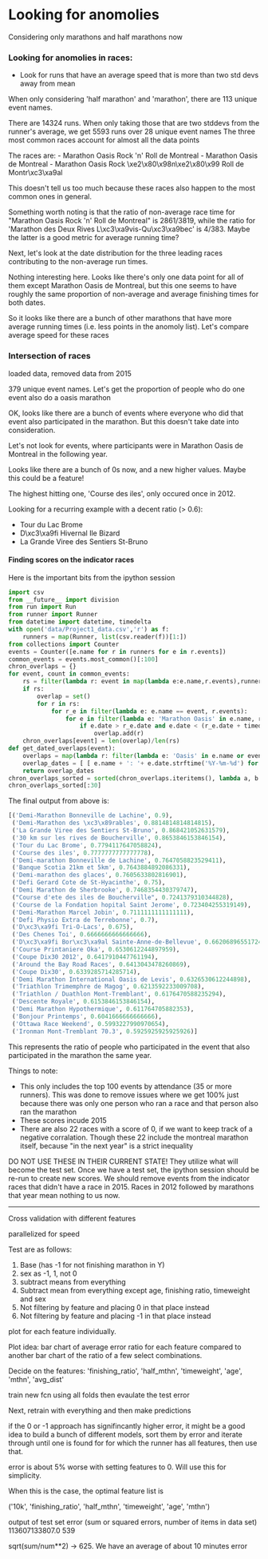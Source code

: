 # Looking for anomolies

Considering only marathons and half marathons now

### Looking for anomolies in races:
- Look for runs that have an average speed that is more than two std devs away from mean

When only considering 'half marathon' and 'marathon', there are 113 unique event names.

There are 14324 runs. When only taking those that are two stddevs from the runner's average, we get 5593 runs over 28 unique event names
The three most common races account for almost all the data points

The races are:
    - Marathon Oasis Rock 'n' Roll de Montreal
    - Marathon Oasis de Montreal
    - Marathon Oasis Rock \xe2\x80\x98n\xe2\x80\x99 Roll de Montr\xc3\xa9al

This doesn't tell us too much because these races also happen to the most common ones in general.

Something worth noting is that the ratio of non-average race time for "Marathon Oasis Rock 'n' Roll de Montreal" is 2861/3819, while the ratio for 'Marathon des Deux Rives L\xc3\xa9vis-Qu\xc3\xa9bec' is 4/383. Maybe the latter is a good metric for average running time?


Next, let's look at the date distribution for the three leading races contributing to the non-average run times.

Nothing interesting here. Looks like there's only one data point for all of them except Marathon Oasis de Montreal, but this one seems to have roughly the same proportion of non-average and average finishing times for both dates.


So it looks like there are a bunch of other marathons that have more average running times (i.e. less points in the anomoly list). Let's compare average speed for these races


### Intersection of races

loaded data, removed data from 2015

379 unique event names. Let's get the proportion of people who do one event also do a
oasis marathon

OK, looks like there are a bunch of events where everyone who did that event also
participated in the marathon. But this doesn't take date into consideration.

Let's not look for events, where participants were in Marathon Oasis de Montreal in the following year.

Looks like there are a bunch of 0s now, and a new higher values. Maybe this could be a feature!


The highest hitting one, 'Course des iles', only occured once in 2012.

Looking for a recurring example with a decent ratio (> 0.6):
- Tour du Lac Brome
- D\xc3\xa9fi Hivernal Ile Bizard
- La Grande Viree des Sentiers St-Bruno

#### Finding scores on the indicator races

Here is the important bits from the ipython session

```python
import csv
from __future__ import division
from run import Run
from runner import Runner
from datetime import datetime, timedelta
with open('data/Project1_data.csv','r') as f:
    runners = map(Runner, list(csv.reader(f))[1:])
from collections import Counter
events = Counter([e.name for r in runners for e in r.events])
common_events = events.most_common()[:100]
chron_overlaps = {}
for event, count in common_events:
    rs = filter(lambda r: event in map(lambda e:e.name,r.events),runners)
    if rs:
        overlap = set()
        for r in rs:
            for r_e in filter(lambda e: e.name == event, r.events):
                for e in filter(lambda e: 'Marathon Oasis' in e.name, r.events):
                    if e.date > r_e.date and e.date < (r_e.date + timedelta(days=265)):
                        overlap.add(r)
    chron_overlaps[event] = len(overlap)/len(rs)
def get_dated_overlaps(event):
    overlaps = map(lambda r: filter(lambda e: 'Oasis' in e.name or event in e.name, r.events), rs)
    overlap_dates = [ [ e.name + ': '+ e.date.strftime('%Y-%m-%d') for e in re] for re in overlaps]
    return overlap_dates
chron_overlaps_sorted = sorted(chron_overlaps.iteritems(), lambda a, b: 1 if a[1] < b[1] else 0 if a[1] == b[1] else -1)
chron_overlaps_sorted[:30]
```

The final output from above is:
```python
[('Demi-Marathon Bonneville de Lachine', 0.9),
 ('Demi-Marathon des \xc3\x89rables', 0.8814814814814815),
 ('La Grande Viree des Sentiers St-Bruno', 0.868421052631579),
 ('30 km sur les rives de Boucherville', 0.8653846153846154),
 ('Tour du Lac Brome', 0.7794117647058824),
 ('Course des iles', 0.7777777777777778),
 ('Demi-marathon Bonneville de Lachine', 0.7647058823529411),
 ('Banque Scotia 21km et 5km', 0.7643884892086331),
 ('Demi-marathon des glaces', 0.7605633802816901),
 ('Defi Gerard Cote de St-Hyacinthe', 0.75),
 ('Demi Marathon de Sherbrooke', 0.7468354430379747),
 ("Course d'ete des iles de Boucherville", 0.7241379310344828),
 ('Course de la Fondation hopital Saint Jerome', 0.723404255319149),
 ('Demi-Marathon Marcel Jobin', 0.7111111111111111),
 ('Defi Physio Extra de Terrebonne', 0.7),
 ('D\xc3\xa9fi Tri-O-Lacs', 0.675),
 ('Des Chenes Toi', 0.6666666666666666),
 ('D\xc3\xa9fi Bor\xc3\xa9al Sainte-Anne-de-Bellevue', 0.6620689655172414),
 ('Course Printaniere Oka', 0.6530612244897959),
 ('Coupe Dix30 2012', 0.6417910447761194),
 ('Around the Bay Road Races', 0.6413043478260869),
 ('Coupe Dix30', 0.6339285714285714),
 ('Demi Marathon International Oasis de Levis', 0.6326530612244898),
 ('Triathlon Trimemphre de Magog', 0.6213592233009708),
 ('Triathlon / Duathlon Mont-Tremblant', 0.6176470588235294),
 ('Descente Royale', 0.6153846153846154),
 ('Demi Marathon Hypothermique', 0.611764705882353),
 ('Bonjour Printemps', 0.6041666666666666),
 ('Ottawa Race Weekend', 0.5993227990970654),
 ('Ironman Mont-Tremblant 70.3', 0.5925925925925926)]
```

This represents the ratio of people who participated in the event that also participated
in the marathon the same year.

Things to note:
- This only includes the top 100 events by attendance (35 or more runners). This was done to remove issues where we get 100% just because there was only one person who ran a race and that person also ran the marathon
- These scores incude 2015
- There are also 22 races with a score of 0, if we want to keep track of a negative corralation. Though these 22 include the montreal marathon itself, because "in the next year" is a strict inequality

DO NOT USE THESE IN THEIR CURRENT STATE! They utilize what will become the test set.
Once we have a test set, the ipython session should be re-run to create new scores.
We should remove events from the indicator races that didn't have a race in 2015. Races in 2012 followed by marathons that year mean nothing to us now.


------------

Cross validation with different features

parallelized for speed

Test are as follows:

1. Base (has -1 for not finishing marathon in Y) 
2. sex as -1, 1, not 0
3. subtract means from everything
4. Subtract mean from everything except age, finishing ratio, timeweight and sex
5. Not filtering by feature and placing 0 in that place instead
6. Not filtering by feature and placing -1 in that place instead

plot for each feature individually.

Plot idea: bar chart of average error ratio for each feature compared to another bar
chart of the ratio of a few select combinations. 


Decide on the features: 'finishing_ratio', 'half_mthn', 'timeweight', 'age', 'mthn', 'avg_dist'

train new fcn using all folds then evaulate the test error

Next, retrain with everything and then make predictions

if the 0 or -1 approach has signifincantly higher error, it might be a good idea to build a bunch of different models, sort them by error and iterate through until one is found for for which the runner has all features, then use that.

error is about 5% worse with setting features to 0. Will use this for simplicity.

When this is the case, the optimal feature list is

('10k', 'finishing_ratio', 'half_mthn', 'timeweight', 'age', 'mthn')

output of test set error (sum or squared errors, number of items in data set)
113607133807.0 539

sqrt(sum/num**2)  ->  625. We have an average of about 10 minutes error




